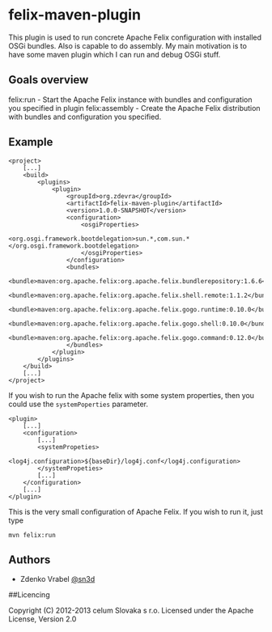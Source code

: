 # felix-maven-plugin

This plugin is used to run concrete Apache Felix configuration with installed OSGi bundles. Also is capable to do assembly.
My main motivation is to have some maven plugin which I can run and debug OSGi stuff.

## Goals overview

felix:run - Start the Apache Felix instance with bundles and configuration you specified in plugin
felix:assembly - Create the Apache Felix distribution with bundles and configuration you specified.

## Example

    <project>
        [...]
        <build>
            <plugins>
                <plugin>
				    <groupId>org.zdevra</groupId>
				    <artifactId>felix-maven-plugin</artifactId>
				    <version>1.0.0-SNAPSHOT</version>
                    <configuration>
                        <osgiProperties>
                            <org.osgi.framework.bootdelegation>sun.*,com.sun.*</org.osgi.framework.bootdelegation>
                        </osgiProperties>
                    </configuration>
                    <bundles>
                        <bundle>maven:org.apache.felix:org.apache.felix.bundlerepository:1.6.6</bundle>
                        <bundle>maven:org.apache.felix:org.apache.felix.shell.remote:1.1.2</bundle>
                        <bundle>maven:org.apache.felix:org.apache.felix.gogo.runtime:0.10.0</bundle>
                        <bundle>maven:org.apache.felix:org.apache.felix.gogo.shell:0.10.0</bundle>
                        <bundle>maven:org.apache.felix:org.apache.felix.gogo.command:0.12.0</bundle>
                    </bundles>
                </plugin>
            </plugins>
        </build>
        [...]
    </project>

If you wish to run the Apache felix with some system properties, then you could use the `systemPoperties` parameter.

    <plugin>
        [...]
        <configuration>
            [...]
            <systemPropeties>
                <log4j.configuration>${baseDir}/log4j.conf</log4j.configuration>
            </systemPropeties>
            [...]
        </configuration>
        [...]
    </plugin>


This is the very small configuration of Apache Felix. If you wish to run it, just type

    mvn felix:run

## Authors

* Zdenko Vrabel [@sn3d](http://github.com/sn3d)

##Licencing

Copyright (C) 2012-2013 celum Slovaka s r.o. Licensed under the Apache License, Version 2.0